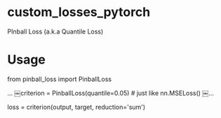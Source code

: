 # custom_losses_pytorch
PInball Loss (a.k.a Quantile Loss)

# Usage
from pinball_loss import PinballLoss

...
￼criterion = PinballLoss(quantile=0.05) # just like nn.MSELoss()
￼...

loss = criterion(output, target, reduction='sum')
